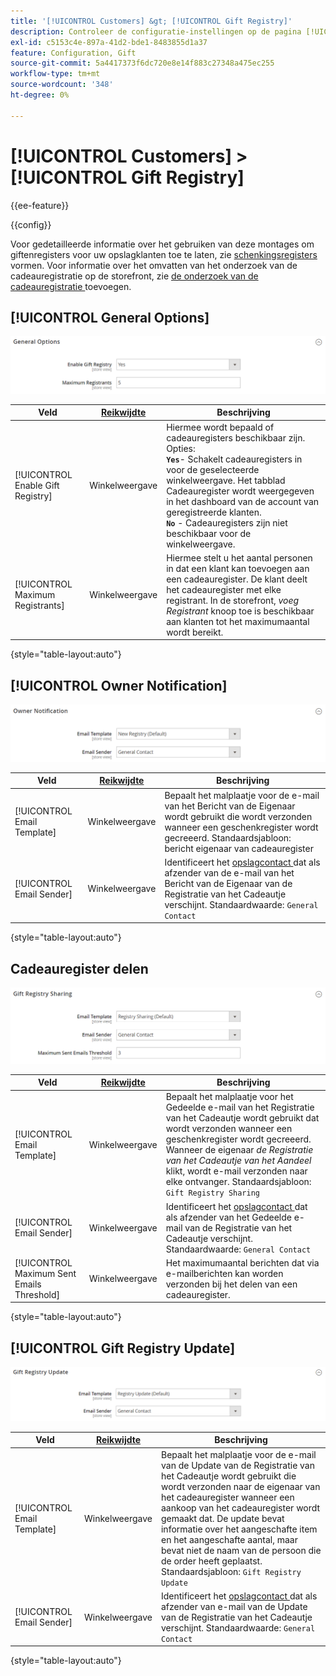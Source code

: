 ```yaml
---
title: '[!UICONTROL Customers] &gt; [!UICONTROL Gift Registry]'
description: Controleer de configuratie-instellingen op de pagina [!UICONTROL Customers] &gt; [!UICONTROL Gift Registry] van Commerce Admin.
exl-id: c5153c4e-897a-41d2-bde1-8483855d1a37
feature: Configuration, Gift
source-git-commit: 5a4417373f6dc720e8e14f883c27348a475ec255
workflow-type: tm+mt
source-wordcount: '348'
ht-degree: 0%

---
```


# [!UICONTROL Customers] > [!UICONTROL Gift Registry]

{{ee-feature}}

{{config}}

Voor gedetailleerde informatie over het gebruiken van deze montages om giftenregisters voor uw opslagklanten toe te laten, zie [ schenkingsregisters ](../../merchandising-promotions/gift-registry-configure.md) vormen. Voor informatie over het omvatten van het onderzoek van de cadeauregistratie op de storefront, zie [ de onderzoek van de cadeauregistratie ](../../merchandising-promotions/gift-registry-search.md) toevoegen.

## [!UICONTROL General Options]

![ Algemene Opties ](./assets/gift-registry-general-options.png)<!-- zoom -->

<!-- [General Options](https://experienceleague.adobe.com/en/docs/commerce-admin/marketing/merchandising/gift-registry/gift-registry-configure) -->

| Veld | [ Reikwijdte ](../../getting-started/websites-stores-views.md#scope-settings) | Beschrijving |
|--- |--- |--- |
| [!UICONTROL Enable Gift Registry] | Winkelweergave | Hiermee wordt bepaald of cadeauregisters beschikbaar zijn. Opties: <br/>**`Yes`**- Schakelt cadeauregisters in voor de geselecteerde winkelweergave. Het tabblad Cadeauregister wordt weergegeven in het dashboard van de account van geregistreerde klanten.<br/>**`No`** - Cadeauregisters zijn niet beschikbaar voor de winkelweergave. |
| [!UICONTROL Maximum Registrants] | Winkelweergave | Hiermee stelt u het aantal personen in dat een klant kan toevoegen aan een cadeauregister. De klant deelt het cadeauregister met elke registrant. In de storefront, _voeg Registrant_ knoop toe is beschikbaar aan klanten tot het maximumaantal wordt bereikt. |

{style="table-layout:auto"}

## [!UICONTROL Owner Notification]

![ Bericht van de Eigenaar ](./assets/gift-registry-owner-notification.png)<!-- zoom -->

<!-- [Owner Notification](https://experienceleague.adobe.com/en/docs/commerce-admin/marketing/merchandising/gift-registry/gift-registry-configure) -->

| Veld | [ Reikwijdte ](../../getting-started/websites-stores-views.md#scope-settings) | Beschrijving |
|--- |--- |--- |
| [!UICONTROL Email Template] | Winkelweergave | Bepaalt het malplaatje voor de e-mail van het Bericht van de Eigenaar wordt gebruikt die wordt verzonden wanneer een geschenkregister wordt gecreeerd. Standaardsjabloon: bericht eigenaar van cadeauregister |
| [!UICONTROL Email Sender] | Winkelweergave | Identificeert het [ opslagcontact ](../../getting-started/store-details.md#store-email-addresses) dat als afzender van de e-mail van het Bericht van de Eigenaar van de Registratie van het Cadeautje verschijnt. Standaardwaarde: `General Contact` |

{style="table-layout:auto"}

## Cadeauregister delen

![ het Delen van het Registratie van het Cadeautje ](./assets/gift-registry-gift-registry-sharing.png)<!-- zoom -->

<!-- Gift Registry Sharing](https://experienceleague.adobe.com/en/docs/commerce-admin/marketing/merchandising/gift-registry/gift-registry-configure) -->

| Veld | [ Reikwijdte ](../../getting-started/websites-stores-views.md#scope-settings) | Beschrijving |
|--- |--- |--- |
| [!UICONTROL Email Template] | Winkelweergave | Bepaalt het malplaatje voor het Gedeelde e-mail van het Registratie van het Cadeautje wordt gebruikt dat wordt verzonden wanneer een geschenkregister wordt gecreeerd. Wanneer de eigenaar _de Registratie van het Cadeautje van het Aandeel_ klikt, wordt e-mail verzonden naar elke ontvanger. Standaardsjabloon: `Gift Registry Sharing` |
| [!UICONTROL Email Sender] | Winkelweergave | Identificeert het [ opslagcontact ](../../getting-started/store-details.md#store-email-addresses) dat als afzender van het Gedeelde e-mail van de Registratie van het Cadeautje verschijnt. Standaardwaarde: `General Contact` |
| [!UICONTROL Maximum Sent Emails Threshold] | Winkelweergave | Het maximumaantal berichten dat via e-mailberichten kan worden verzonden bij het delen van een cadeauregister. |

{style="table-layout:auto"}

## [!UICONTROL Gift Registry Update]

![ Update van de Registratie van het Cadeautje ](./assets/gift-registry-gift-registry-update.png)<!-- zoom -->

<!-- [Gift Registry Update](https://experienceleague.adobe.com/en/docs/commerce-admin/marketing/merchandising/gift-registry/gift-registry-configure) -->

| Veld | [ Reikwijdte ](../../getting-started/websites-stores-views.md#scope-settings) | Beschrijving |
|--- |--- |--- |
| [!UICONTROL Email Template] | Winkelweergave | Bepaalt het malplaatje voor de e-mail van de Update van de Registratie van het Cadeautje wordt gebruikt die wordt verzonden naar de eigenaar van het cadeauregister wanneer een aankoop van het cadeauregister wordt gemaakt dat. De update bevat informatie over het aangeschafte item en het aangeschafte aantal, maar bevat niet de naam van de persoon die de order heeft geplaatst. Standaardsjabloon: `Gift Registry Update` |
| [!UICONTROL Email Sender] | Winkelweergave | Identificeert het [ opslagcontact ](../../getting-started/store-details.md#store-email-addresses) dat als afzender van e-mail van de Update van de Registratie van het Cadeautje verschijnt. Standaardwaarde: `General Contact` |

{style="table-layout:auto"}
